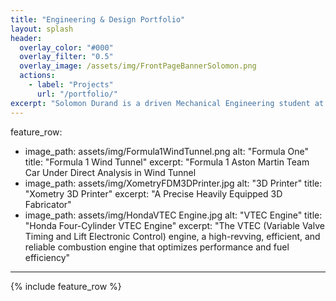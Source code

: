 ```yaml
---
title: "Engineering & Design Portfolio"
layout: splash
header:
  overlay_color: "#000"
  overlay_filter: "0.5"
  overlay_image: /assets/img/FrontPageBannerSolomon.png
  actions:
    - label: "Projects"
      url: "/portfolio/"
excerpt: "Solomon Durand is a driven Mechanical Engineering student at Vanderbilt University dedicated to pushing the boundaries of his knowledge across a wide range of engineering disciplines. With a passion for innovation, he seamlessly blends technical expertise with creative skills in photography and digital design, elevating his approach to problem-solving and technical artistry. Focused on the pursuit of excellence in the automotive industry, he has a vision of designing and manufacturing cutting-edge automotive solutions."
---
```

feature_row:
  - image_path: assets/img/Formula1WindTunnel.png
    alt: "Formula One"
    title: "Formula 1 Wind Tunnel"
    excerpt: "Formula 1 Aston Martin Team Car Under Direct Analysis in Wind Tunnel
  - image_path: assets/img/XometryFDM3DPrinter.jpg
    alt: "3D Printer"
    title: "Xometry 3D Printer"
    excerpt: "A Precise Heavily Equipped 3D Fabricator"
  - image_path: assets/img/HondaVTEC Engine.jpg
    alt: "VTEC Engine"
    title: "Honda Four-Cylinder VTEC Engine"
    excerpt: "The VTEC (Variable Valve Timing and Lift Electronic Control) engine, a high-revving, efficient, and reliable combustion engine that optimizes performance and fuel efficiency"
---

{% include feature_row %}

